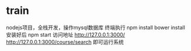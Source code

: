 # train
nodejs项目，全栈开发，操作mysql数据库
终端执行 npm install  bower install
安装好后  npm start
访问地址 http://127.0.0.1:3000/ http://127.0.0.1:3000/course/search 即可运行系统
